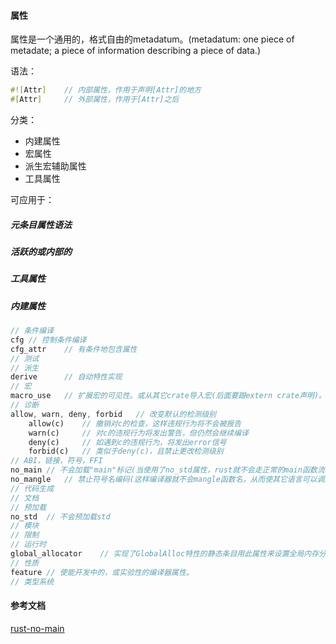 #### 属性

属性是一个通用的，格式自由的metadatum。(metadatum: one piece of metadate; a piece of information describing a piece of data.)

语法：

```rust
#![Attr]	// 内部属性，作用于声明[Attr]的地方
#[Attr]		// 外部属性，作用于[Attr]之后
```

分类：

- 内建属性
- 宏属性
- 派生宏辅助属性
- 工具属性

可应用于：

##### 元条目属性语法

##### 活跃的或内部的

##### 工具属性

##### 内建属性

```rust
// 条件编译
cfg	// 控制条件编译
cfg_attr	// 有条件地包含属性
// 测试
// 派生
derive		// 自动特性实现
// 宏
macro_use	// 扩展宏的可见性。或从其它crate导入宏(后面要跟extern crate声明)。
// 诊断
allow, warn, deny, forbid	// 改变默认的检测级别
    allow(c)	// 撤销对c的检查，这样违规行为将不会被报告
	warn(c)		// 对c的违规行为将发出警告，但仍然会继续编译
    deny(c)		// 如遇到c的违规行为，将发出error信号
    forbid(c)	// 类似于deny(c)，且禁止更改检测级别
// ABI，链接，符号，FFI
no_main	// 不会加载"main"标记(当使用了no_std属性，rust就不会走正常的main函数流程，这时就需要使用no_main属性,详见参考文档的"rust-no-main")
no_mangle	// 禁止符号名编码(这样编译器就不会mangle函数名，从而使其它语言可以调用Rust函数的接口)
// 代码生成
// 文档
// 预加载
no_std	// 不会预加载std
// 模块
// 限制
// 运行时
global_allocator	// 实现了GlobalAlloc特性的静态条目用此属性来设置全局内存分配器.
// 性质
feature	// 使能开发中的，或实验性的编译器属性。
// 类型系统
```

#### 参考文档

[rust-no-main](https://12101111.github.io/rust-no-main/)
